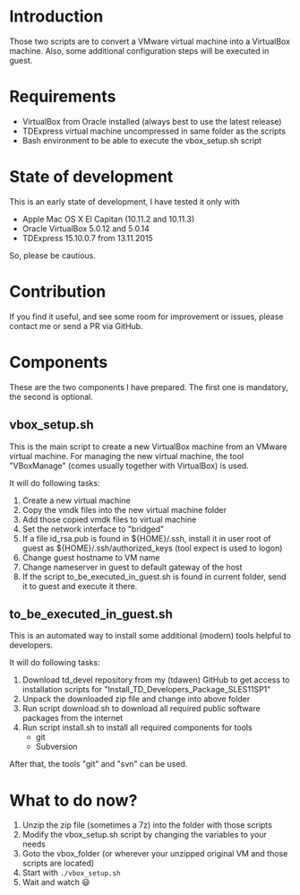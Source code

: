 Introduction
============
Those two scripts are to convert a VMware virtual machine into a VirtualBox
machine.
Also, some additional configuration steps will be executed in guest.

# Requirements
- VirtualBox from Oracle installed (always best to use the latest release)
- TDExpress virtual machine uncompressed in same folder as the scripts
- Bash environment to be able to execute the vbox_setup.sh script

# State of development
This is an early state of development, I have tested it only with
- Apple Mac OS X El Capitan (10.11.2 and 10.11.3)
- Oracle VirtualBox 5.0.12 and 5.0.14
- TDExpress 15.10.0.7 from 13.11.2015

So, please be cautious.

# Contribution
If you find it useful, and see some room for improvement or issues, please
contact me or send a PR via GitHub.

# Components
These are the two components I have prepared. The first one is mandatory, the
second is optional.

## vbox_setup.sh
This is the main script to create a new VirtualBox machine from an VMware
virtual machine. For managing the new virtual machine, the tool "VBoxManage"
(comes usually together with VirtualBox) is used.

It will do following tasks:

1. Create a new virtual machine
2. Copy the vmdk files into the new virtual machine folder
3. Add those copied vmdk files to virtual machine
4. Set the network interface to "bridged"
5. If a file id_rsa.pub is found in ${HOME}/.ssh, install it in user root of
   guest as ${HOME}/.ssh/authorized_keys (tool expect is used to logon)
6. Change guest hostname to VM name
7. Change nameserver in guest to default gateway of the host
8. If the script to_be_executed_in_guest.sh is found in current folder, send it
   to guest and execute it there.

## to_be_executed_in_guest.sh
This is an automated way to install some additional (modern) tools helpful to
developers.

It will do following tasks:

1. Download td_devel repository from my (tdawen) GitHub to get access to
   installation scripts for "Install_TD_Developers_Package_SLES11SP1"
2. Unpack the downloaded zip file and change into above folder
3. Run script download.sh to download all required public software packages
   from the internet
4. Run script install.sh to install all required components for tools
   - git
   - Subversion

After that, the tools "git" and "svn" can be used.

# What to do now?
1. Unzip the zip file (sometimes a 7z) into the folder with those scripts
2. Modify the vbox_setup.sh script by changing the variables to your needs
3. Goto the vbox_folder (or wherever your unzipped original VM and those
    scripts are located)
4. Start with `./vbox_setup.sh`
5. Wait and watch :smiley:
